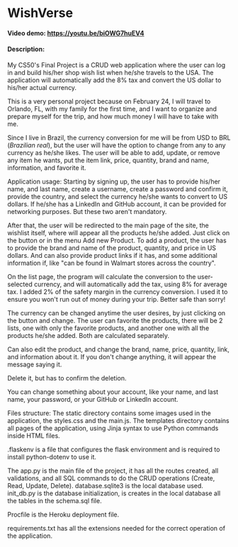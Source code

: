 # WishVerse
#### Video demo: https://youtu.be/biOWG7huEV4
#### Description:
My CS50's Final Project is a CRUD web application where the user can log in and build his/her shop wish list when he/she travels to the USA.
The application will automatically add the 8% tax and convert the US dollar to his/her actual currency.

This is a very personal project because on February 24, I will travel to Orlando, FL, with my family for the first time, and I want to organize and prepare myself for the trip, and how much money I will have to take with me.

Since I live in Brazil, the currency conversion for me will be from USD to BRL (_Brazilian real_), but the user will have the option to change from any to any currency as he/she likes.
The user will be able to add, update, or remove any item he wants, put the item link, price, quantity, brand and name, information, and favorite it.

Application usage:
Starting by signing up, the user has to provide his/her name, and last name, create a username, create a password and confirm it, provide the country, and select the currency he/she wants to convert to US dollars. If he/she has a LinkedIn and GitHub account, it can be provided for networking purposes. But these two aren't mandatory.

After that, the user will be redirected to the main page of the site, the wishlist itself, where will appear all the products he/she added.
Just click on the button or in the menu Add new Product. To add a product, the user has to provide the brand and name of the product, quantity, and price in US dollars. And can also provide product links if it has, and some additional information if, like "can be found in Walmart stores across the country".

On the list page, the program will calculate the conversion to the user-selected currency, and will automatically add the tax, using 8% for average tax. I added 2% of the safety margin in the currency conversion. I used it to ensure you won't run out of money during your trip. Better safe than sorry!

The currency can be changed anytime the user desires, by just clicking on the button and change.
The user can favorite the products, there will be 2 lists, one with only the favorite products, and another one with all the products he/she added. Both are calculated separately.

Can also edit the product, and change the brand, name, price, quantity, link, and information about it.
If you don't change anything, it will appear the message saying it.

Delete it, but has to confirm the deletion.

You can change something about your account, like your name, and last name, your password, or your GitHub or LinkedIn account.


Files structure:
The static directory contains some images used in the application, the styles.css and the main.js.
The templates directory contains all pages of the application, using Jinja syntax to use Python commands inside HTML files.

.flaskenv is a file that configures the flask environment and is required to install python-dotenv to use it.

The app.py is the main file of the project, it has all the routes created, all validations, and all SQL commands to do the CRUD operations (Create, Read, Update, Delete).
database.sqlite3 is the local database used.
init_db.py is the database initialization, is creates in the local database all the tables in the schema.sql file.

Procfile is the Heroku deployment file.

requirements.txt has all the extensions needed for the correct operation of the application.